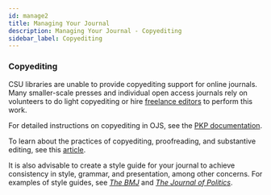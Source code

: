 ```yaml
---
id: manage2
title: Managing Your Journal
description: Managing Your Journal - Copyediting
sidebar_label: Copyediting
---
```


### Copyediting
CSU libraries are unable to provide copyediting support for online journals. Many smaller-scale presses and individual open access journals rely on volunteers to do light copyediting or hire [freelance editors](https://www.the-efa.org/hiring/) to perform this work.

For detailed instructions on copyediting in OJS, see the [PKP documentation](https://docs.pkp.sfu.ca/learning-ojs-2/en/in_editing_copyediting).

To learn about the practices of copyediting, proofreading, and substantive editing, see this [article](https://www.editage.com/all-about-publication/english-editing/copy-editing-vs-proofreading-vs-substantive-editing.html).

It is also advisable to create a style guide for your journal to achieve consistency in style, grammar, and presentation, among other concerns. For examples of style guides, see *[The BMJ](https://www.bmj.com/about-bmj/resources-authors/house-style)* and *[The Journal of Politics](https://www.journals.uchicago.edu/journals/jop/style?mobileUi=0&)*.
